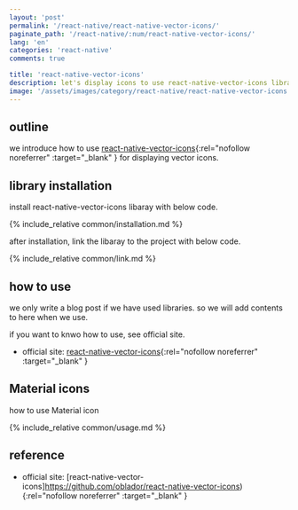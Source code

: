 ```yaml
---
layout: 'post'
permalink: '/react-native/react-native-vector-icons/'
paginate_path: '/react-native/:num/react-native-vector-icons/'
lang: 'en'
categories: 'react-native'
comments: true

title: 'react-native-vector-icons'
description: let's display icons to use react-native-vector-icons library.
image: '/assets/images/category/react-native/react-native-vector-icons.jpg'
---
```



## outline
we introduce how to use [react-native-vector-icons](https://github.com/oblador/react-native-vector-icons){:rel="nofollow noreferrer" :target="_blank" }  for displaying vector icons.

## library installation
install react-native-vector-icons libaray with below code.

{% include_relative common/installation.md %}

after installation, link the libaray to the project with below code.

{% include_relative common/link.md %}

## how to use
we only write a blog post if we have used libraries. so we will add contents to here when we use.

if you want to knwo how to use, see official site.
- official site: [react-native-vector-icons](https://github.com/oblador/react-native-vector-icons){:rel="nofollow noreferrer" :target="_blank" }

## Material icons
how to use Material icon

{% include_relative common/usage.md %}

## reference
- official site: [react-native-vector-icons]https://github.com/oblador/react-native-vector-icons){:rel="nofollow noreferrer" :target="_blank" }